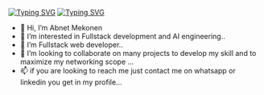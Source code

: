   [![Typing SVG](https://readme-typing-svg.demolab.com?font=Fira+Code&weight=700&pause=1000&color=5FF71A&width=450&height=70&lines=Welcome+to+Abnet+Mekonen's+profile)](https://git.io/typing-svg) 
  [![Typing SVG](https://readme-typing-svg.demolab.com?font=Fira+Code&weight=700&pause=1000&color=F7C81A&width=435&lines=Hello%2C+I'm+Abnet+Mekonen++;Full-satck+Developer;Software+Enginner;Constant+Learner)](https://git.io/typing-svg)
- 👋 Hi, I’m Abnet Mekonen
- 👀 I’m interested in Fullstack development and AI engineering..
- 🌱 I’m Fullstack web developer..
- 💞️ I’m looking to collaborate on many projects to develop my skill and to maximize my networking scope  ...
- 📫 if you are looking to reach me just contact me on whatsapp or linkedin you get in my profile...

<!---
Abnet32/Abnet32 is a ✨ special ✨ repository because its `README.md` (this file) appears on your GitHub profile.
You can click the Preview link to take a look at your changes.
--->
